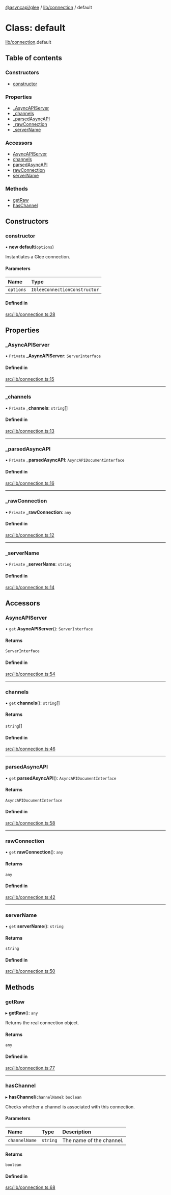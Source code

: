 [@asyncapi/glee](../README.md) / [lib/connection](../modules/lib_connection.md) / default

# Class: default

[lib/connection](../modules/lib_connection.md).default

## Table of contents

### Constructors

- [constructor](lib_connection.default.md#constructor)

### Properties

- [\_AsyncAPIServer](lib_connection.default.md#_asyncapiserver)
- [\_channels](lib_connection.default.md#_channels)
- [\_parsedAsyncAPI](lib_connection.default.md#_parsedasyncapi)
- [\_rawConnection](lib_connection.default.md#_rawconnection)
- [\_serverName](lib_connection.default.md#_servername)

### Accessors

- [AsyncAPIServer](lib_connection.default.md#asyncapiserver)
- [channels](lib_connection.default.md#channels)
- [parsedAsyncAPI](lib_connection.default.md#parsedasyncapi)
- [rawConnection](lib_connection.default.md#rawconnection)
- [serverName](lib_connection.default.md#servername)

### Methods

- [getRaw](lib_connection.default.md#getraw)
- [hasChannel](lib_connection.default.md#haschannel)

## Constructors

### constructor

• **new default**(`options`)

Instantiates a Glee connection.

#### Parameters

| Name | Type |
| :------ | :------ |
| `options` | `IGleeConnectionConstructor` |

#### Defined in

[src/lib/connection.ts:28](https://github.com/asyncapi/glee/blob/4974130/src/lib/connection.ts#L28)

## Properties

### \_AsyncAPIServer

• `Private` **\_AsyncAPIServer**: `ServerInterface`

#### Defined in

[src/lib/connection.ts:15](https://github.com/asyncapi/glee/blob/4974130/src/lib/connection.ts#L15)

___

### \_channels

• `Private` **\_channels**: `string`[]

#### Defined in

[src/lib/connection.ts:13](https://github.com/asyncapi/glee/blob/4974130/src/lib/connection.ts#L13)

___

### \_parsedAsyncAPI

• `Private` **\_parsedAsyncAPI**: `AsyncAPIDocumentInterface`

#### Defined in

[src/lib/connection.ts:16](https://github.com/asyncapi/glee/blob/4974130/src/lib/connection.ts#L16)

___

### \_rawConnection

• `Private` **\_rawConnection**: `any`

#### Defined in

[src/lib/connection.ts:12](https://github.com/asyncapi/glee/blob/4974130/src/lib/connection.ts#L12)

___

### \_serverName

• `Private` **\_serverName**: `string`

#### Defined in

[src/lib/connection.ts:14](https://github.com/asyncapi/glee/blob/4974130/src/lib/connection.ts#L14)

## Accessors

### AsyncAPIServer

• `get` **AsyncAPIServer**(): `ServerInterface`

#### Returns

`ServerInterface`

#### Defined in

[src/lib/connection.ts:54](https://github.com/asyncapi/glee/blob/4974130/src/lib/connection.ts#L54)

___

### channels

• `get` **channels**(): `string`[]

#### Returns

`string`[]

#### Defined in

[src/lib/connection.ts:46](https://github.com/asyncapi/glee/blob/4974130/src/lib/connection.ts#L46)

___

### parsedAsyncAPI

• `get` **parsedAsyncAPI**(): `AsyncAPIDocumentInterface`

#### Returns

`AsyncAPIDocumentInterface`

#### Defined in

[src/lib/connection.ts:58](https://github.com/asyncapi/glee/blob/4974130/src/lib/connection.ts#L58)

___

### rawConnection

• `get` **rawConnection**(): `any`

#### Returns

`any`

#### Defined in

[src/lib/connection.ts:42](https://github.com/asyncapi/glee/blob/4974130/src/lib/connection.ts#L42)

___

### serverName

• `get` **serverName**(): `string`

#### Returns

`string`

#### Defined in

[src/lib/connection.ts:50](https://github.com/asyncapi/glee/blob/4974130/src/lib/connection.ts#L50)

## Methods

### getRaw

▸ **getRaw**(): `any`

Returns the real connection object.

#### Returns

`any`

#### Defined in

[src/lib/connection.ts:77](https://github.com/asyncapi/glee/blob/4974130/src/lib/connection.ts#L77)

___

### hasChannel

▸ **hasChannel**(`channelName`): `boolean`

Checks whether a channel is associated with this connection.

#### Parameters

| Name | Type | Description |
| :------ | :------ | :------ |
| `channelName` | `string` | The name of the channel. |

#### Returns

`boolean`

#### Defined in

[src/lib/connection.ts:68](https://github.com/asyncapi/glee/blob/4974130/src/lib/connection.ts#L68)
